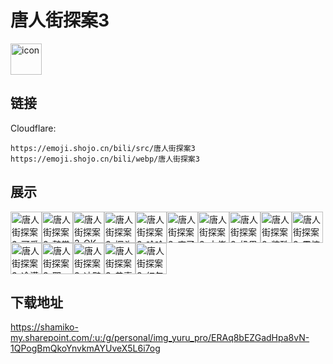 # 唐人街探案3
<img src="https://emoji.shojo.cn/bili/src/唐人街探案3/icon.png" width="50" height="50" alt="icon">

## 链接
Cloudflare:
```
https://emoji.shojo.cn/bili/src/唐人街探案3
https://emoji.shojo.cn/bili/webp/唐人街探案3
```
## 展示
<img src="https://emoji.shojo.cn/bili/src/唐人街探案3/唐人街探案3-可爱.png" width="50" height="50" alt="唐人街探案3-可爱"><img src="https://emoji.shojo.cn/bili/src/唐人街探案3/唐人街探案3-鼓掌.png" width="50" height="50" alt="唐人街探案3-鼓掌"><img src="https://emoji.shojo.cn/bili/src/唐人街探案3/唐人街探案3-OK.png" width="50" height="50" alt="唐人街探案3-OK"><img src="https://emoji.shojo.cn/bili/src/唐人街探案3/唐人街探案3-探头.png" width="50" height="50" alt="唐人街探案3-探头"><img src="https://emoji.shojo.cn/bili/src/唐人街探案3/唐人街探案3-哈哈哈.png" width="50" height="50" alt="唐人街探案3-哈哈哈"><img src="https://emoji.shojo.cn/bili/src/唐人街探案3/唐人街探案3-麻了.png" width="50" height="50" alt="唐人街探案3-麻了"><img src="https://emoji.shojo.cn/bili/src/唐人街探案3/唐人街探案3-大佬出场.png" width="50" height="50" alt="唐人街探案3-大佬出场"><img src="https://emoji.shojo.cn/bili/src/唐人街探案3/唐人街探案3-奶思.png" width="50" height="50" alt="唐人街探案3-奶思"><img src="https://emoji.shojo.cn/bili/src/唐人街探案3/唐人街探案3-装酷.png" width="50" height="50" alt="唐人街探案3-装酷"><img src="https://emoji.shojo.cn/bili/src/唐人街探案3/唐人街探案3-震惊.png" width="50" height="50" alt="唐人街探案3-震惊"><img src="https://emoji.shojo.cn/bili/src/唐人街探案3/唐人街探案3-冷漠.png" width="50" height="50" alt="唐人街探案3-冷漠"><img src="https://emoji.shojo.cn/bili/src/唐人街探案3/唐人街探案3-耶.png" width="50" height="50" alt="唐人街探案3-耶"><img src="https://emoji.shojo.cn/bili/src/唐人街探案3/唐人街探案3-冲鸭.png" width="50" height="50" alt="唐人街探案3-冲鸭"><img src="https://emoji.shojo.cn/bili/src/唐人街探案3/唐人街探案3-恭喜发财.png" width="50" height="50" alt="唐人街探案3-恭喜发财"><img src="https://emoji.shojo.cn/bili/src/唐人街探案3/唐人街探案3-红包拿来.png" width="50" height="50" alt="唐人街探案3-红包拿来">

## 下载地址

https://shamiko-my.sharepoint.com/:u:/g/personal/img_yuru_pro/ERAq8bEZGadHpa8vN-1QPogBmQkoYnvkmAYUveX5L6i7og